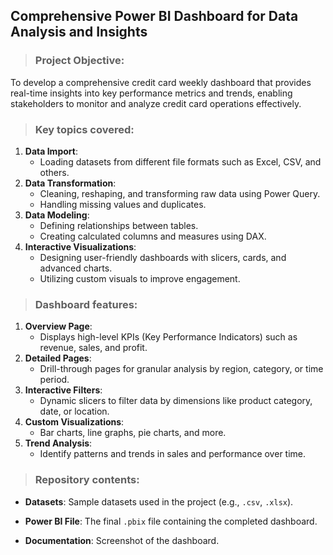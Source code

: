 ## Comprehensive Power BI Dashboard for Data Analysis and Insights

>### Project Objective:
To develop a comprehensive credit card weekly dashboard that provides real-time insights into key performance metrics and trends, enabling stakeholders to monitor and analyze credit card operations effectively.

>### Key topics covered:
1. **Data Import**:
   - Loading datasets from different file formats such as Excel, CSV, and others.
2. **Data Transformation**:
   - Cleaning, reshaping, and transforming raw data using Power Query.
   - Handling missing values and duplicates.
3. **Data Modeling**:
   - Defining relationships between tables.
   - Creating calculated columns and measures using DAX.
4. **Interactive Visualizations**:
   - Designing user-friendly dashboards with slicers, cards, and advanced charts.
   - Utilizing custom visuals to improve engagement.
     
>### Dashboard features:
1. **Overview Page**:
   - Displays high-level KPIs (Key Performance Indicators) such as revenue, sales, and profit.
2. **Detailed Pages**:
   - Drill-through pages for granular analysis by region, category, or time period.
3. **Interactive Filters**:
   - Dynamic slicers to filter data by dimensions like product category, date, or location.
4. **Custom Visualizations**:
   - Bar charts, line graphs, pie charts, and more.
5. **Trend Analysis**:
   - Identify patterns and trends in sales and performance over time.

>### Repository contents:
- **Datasets**: Sample datasets used in the project (e.g., `.csv`, `.xlsx`).

- **Power BI File**: The final `.pbix` file containing the completed dashboard.
- **Documentation**: Screenshot of the dashboard.
